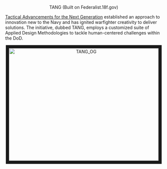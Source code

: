 <p align="center" span="font-size:1.5em;">TANG (Built on Federalist.18f.gov)</p>

[Tactical Advancements for the Next Generation](http://www.secnav.navy.mil/innovation/HTML_Pages/2017/11/TANG.htm) established an approach to innovation new to the Navy and has ignited warfighter creativity to deliver solutions. The initiative, dubbed TANG, employs a customized suite of Applied Design Methodologies to tackle human-centered challenges within the DoD.

<p align="center">
<a href="http://www.youtube.com/watch?v=i9kxffGWU8M" target="_blank">
  <img src="http://img.youtube.com/vi/i9kxffGWU8M/0.jpg" alt="TANG_OG" width="480" height="360" border="10" />
  </p>
